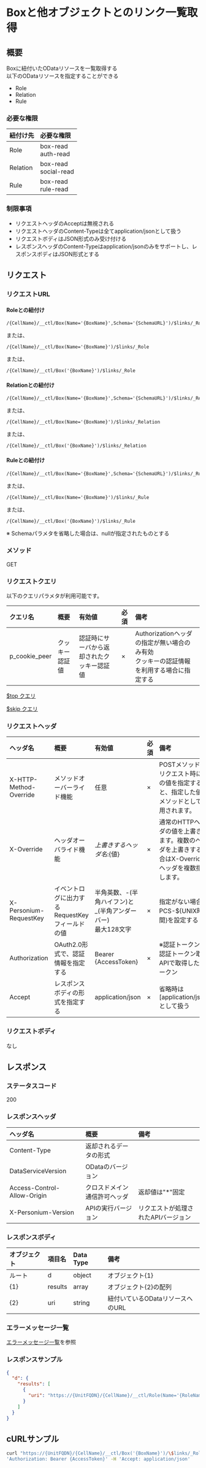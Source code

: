 # Boxと他オブジェクトとのリンク一覧取得
## 概要
Boxに紐付いたODataリソースを一覧取得する  
以下のODataリソースを指定することができる  

* Role
* Relation
* Rule

### 必要な権限
|紐付け先|必要な権限|
|:-|:-|
|Role|box-read<br>auth-read|
|Relation|box-read<br>social-read|
|Rule|box-read<br>rule-read|


### 制限事項
* リクエストヘッダのAcceptは無視される
* リクエストヘッダのContent-Typeは全てapplication/jsonとして扱う
* リクエストボディはJSON形式のみ受け付ける
* レスポンスヘッダのContent-Typeはapplication/jsonのみをサポートし、レスポンスボディはJSON形式とする


## リクエスト
### リクエストURL
#### Roleとの紐付け
```
/{CellName}/__ctl/Box(Name='{BoxName}',Schema='{SchemaURL}')/$links/_Role
```
または、
```
/{CellName}/__ctl/Box(Name='{BoxName}')/$links/_Role
```
または、
```
/{CellName}/__ctl/Box('{BoxName}')/$links/_Role
```
#### Relationとの紐付け
```
/{CellName}/__ctl/Box(Name='{BoxName}',Schema='{SchemaURL}')/$links/_Relation
```
または、
```
/{CellName}/__ctl/Box(Name='{BoxName}')/$links/_Relation
```
または、
```
/{CellName}/__ctl/Box('{BoxName}')/$links/_Relation
```
#### Ruleとの紐付け
```
/{CellName}/__ctl/Box(Name='{BoxName}',Schema='{SchemaURL}')/$links/_Rule
```
または、
```
/{CellName}/__ctl/Box(Name='{BoxName}')/$links/_Rule
```
または、
```
/{CellName}/__ctl/Box('{BoxName}')/$links/_Rule
```
※ Schemaパラメタを省略した場合は、nullが指定されたものとする

### メソッド
GET

### リクエストクエリ
以下のクエリパラメタが利用可能です。

|クエリ名|概要|有効値|必須|備考|
|:--|:--|:--|:--|:--|
|p_cookie_peer|クッキー認証値|認証時にサーバから返却されたクッキー認証値|×|Authorizationヘッダの指定が無い場合のみ有効<br>クッキーの認証情報を利用する場合に指定する|

<!---
[$select クエリ](406_Select_Query.md)

[$expand クエリ](405_Expand_Query.md)

[$format クエリ](404_Format_Query.md)

[$filter クエリ](403_Filter_Query.md)

[$inlinecount クエリ](407_Inlinecount_Query.md)

[$orderby クエリ](400_Orderby_Query.md)
-->

[$top クエリ](401_Top_Query.md)

[$skip クエリ](402_Skip_Query.md)

<!---
[全文検索(q)クエリ](408_Full_Text_Search_Query.md)
-->

### リクエストヘッダ

|ヘッダ名|概要|有効値|必須|備考|
|:--|:--|:--|:--|:--|
|X-HTTP-Method-Override|メソッドオーバーライド機能|任意|×|POSTメソッドでリクエスト時にこの値を指定すると、指定した値がメソッドとして使用されます。|
|X-Override|ヘッダオーバライド機能|${上書きするヘッダ名}:${値}|×|通常のHTTPヘッダの値を上書きします。複数のヘッダを上書きする場合はX-Overrideヘッダを複数指定します。|
|X-Personium-RequestKey|イベントログに出力するRequestKeyフィールドの値|半角英数、-(半角ハイフン)と_(半角アンダーバー)<br>最大128文字|×|指定がない場合、PCS-${UNIX時間}を設定する|
|Authorization|OAuth2.0形式で、認証情報を指定する|Bearer {AccessToken}|×|※認証トークンは認証トークン取得APIで取得したトークン|
|Accept|レスポンスボディの形式を指定する|application/json|×|省略時は[application/json]として扱う|
### リクエストボディ
なし


## レスポンス
### ステータスコード
200

### レスポンスヘッダ

|ヘッダ名|概要|備考|
|:--|:--|:--|
|Content-Type|返却されるデータの形式||
|DataServiceVersion|ODataのバージョン||
|Access-Control-Allow-Origin|クロスドメイン通信許可ヘッダ|返却値は"*"固定|
|X-Personium-Version|APIの実行バージョン|リクエストが処理されたAPIバージョン|
### レスポンスボディ

|オブジェクト|項目名|Data Type|備考|
|:--|:--|:--|:--|
|ルート|d|object|オブジェクト{1}|
|{1}|results|array|オブジェクト{2}の配列|
|{2}|uri|string|紐付いているODataリソースへのURL|
### エラーメッセージ一覧
[エラーメッセージ一覧](004_Error_Messages.md)を参照

### レスポンスサンプル
```JSON
{
  "d": {
    "results": [
      {
        "uri": "https://{UnitFQDN}/{CellName}/__ctl/Role(Name='{RoleName}',_Box.Name='{BoxName}')"
      }
    ]
  }
}
```

## cURLサンプル

```sh
curl "https://{UnitFQDN}/{CellName}/__ctl/Box('{BoxName}')/\$links/_Role" -X GET -i -H \
'Authorization: Bearer {AccessToken}' -H 'Accept: application/json'
```

